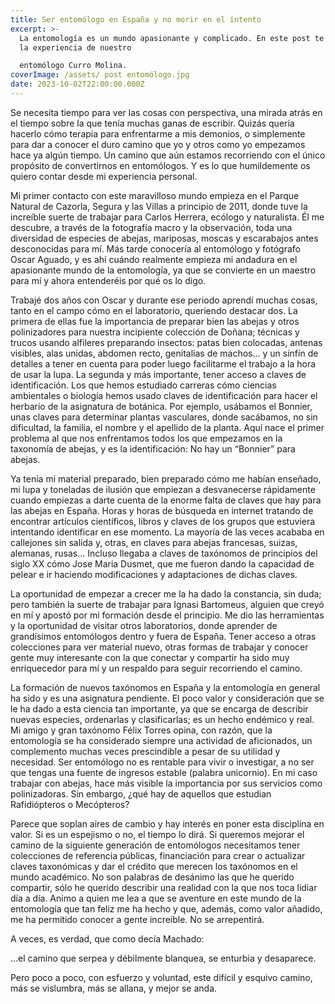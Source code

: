 ```yaml
---
title: Ser entomólogo en España y no morir en el intento
excerpt: >-
  La entomología es un mundo apasionante y complicado. En este post te contamos
  la experiencia de nuestro 

  entomólogo Curro Molina. 
coverImage: /assets/ post entomólogo.jpg
date: 2023-10-02T22:00:00.000Z
---
```


Se necesita tiempo para ver las cosas con perspectiva, una mirada atrás en el tiempo
sobre la que tenía muchas ganas de escribir. Quizás quería hacerlo cómo terapia para
enfrentarme a mis demonios, o simplemente para dar a conocer el duro camino que yo
y otros como yo empezamos hace ya algún tiempo. Un camino que aún estamos
recorriendo con el único propósito de convertirnos en entomólogos. Y es lo que
humildemente os quiero contar desde mi experiencia personal.					&#x9;

Mi primer contacto con este maravilloso mundo empieza en el Parque Natural de
Cazorla, Segura y las Villas a principio de 2011, donde tuve la increíble suerte de
trabajar para Carlos Herrera, ecólogo y naturalista. Él me descubre, a través de la
fotografía macro y la observación, toda una diversidad de especies de abejas,
mariposas, moscas y escarabajos antes desconocidas para mí. Más tarde conocería al
entomólogo y fotógrafo Oscar Aguado, y es ahí cuándo realmente empieza mi
andadura en el apasionante mundo de la entomología, ya que se convierte en un
maestro para mí y ahora entenderéis por qué os lo digo.					&#x9;

Trabajé dos años con Oscar y durante ese periodo aprendí muchas cosas, tanto en el
campo cómo en el laboratorio, queriendo destacar dos. La primera de ellas fue la
importancia de preparar bien las abejas y otros polinizadores para nuestra incipiente
colección de Doñana; técnicas y trucos usando alfileres preparando insectos: patas
bien colocadas, antenas visibles, alas unidas, abdomen recto, genitalias de machos... y
un sinfín de detalles a tener en cuenta para poder luego facilitarme el trabajo a la hora
de usar la lupa. La segunda y más importante, tener acceso a claves de identificación.
Los que hemos estudiado carreras cómo ciencias ambientales o biología hemos usado
claves de identificación para hacer el herbario de la asignatura de botánica. Por
ejemplo, usábamos el Bonnier, unas claves para determinar plantas vasculares, donde
sacábamos, no sin dificultad, la familia, el nombre y el apellido de la planta. Aquí nace
el primer problema al que nos enfrentamos todos los que empezamos en la taxonomía
de abejas, y es la identificación: No hay un “Bonnier” para abejas.					&#x9;

Ya tenía mi material preparado, bien preparado cómo me habían enseñado, mi lupa y
toneladas de ilusión que empiezan a desvanecerse rápidamente cuando empiezas a
darte cuenta de la enorme falta de claves que hay para las abejas en España. Horas y
horas de búsqueda en internet tratando de encontrar artículos científicos, libros y
claves de los grupos que estuviera intentando identificar en ese momento. La mayoría
de las veces acababa en callejones sin salida y, otras, en claves para abejas francesas,
suizas, alemanas, rusas... Incluso llegaba a claves de taxónomos de principios del siglo
XX cómo Jose Maria Dusmet, que me fueron dando la capacidad de pelear e ir
haciendo modificaciones y adaptaciones de dichas claves.					&#x9;

La oportunidad de empezar a crecer me la ha dado la constancia, sin duda; pero
también la suerte de trabajar para Ignasi Bartomeus, alguien que creyó en mí y apostó
por mi formación desde el principio. Me dio las herramientas y la oportunidad de
visitar otros laboratorios, donde aprender de grandísimos entomólogos dentro y fuera
de España. Tener acceso a otras colecciones para ver material nuevo, otras formas de									  trabajar y conocer gente muy interesante con la que conectar y compartir ha sido muy
enriquecedor para mí y un respaldo para seguir recorriendo el camino.					&#x9;

La formación de nuevos taxónomos en España y la entomología en general ha sido y es
una asignatura pendiente. El poco valor y consideración que se le ha dado a esta
ciencia tan importante, ya que se encarga de describir nuevas especies, ordenarlas y
clasificarlas; es un hecho endémico y real. Mi amigo y gran taxónomo Félix Torres
opina, con razón, que la entomología se ha considerado siempre una actividad de
aficionados, un complemento muchas veces prescindible a pesar de su utilidad y
necesidad. Ser entomólogo no es rentable para vivir o investigar, a no ser que tengas
una fuente de ingresos estable (palabra unicornio). En mi caso trabajar con abejas,
hace más visible la importancia por sus servicios como polinizadoras. Sin embargo,
¿qué hay de aquellos que estudian Rafidiópteros o Mecópteros?					&#x9;

Parece que soplan aires de cambio y hay interés en poner esta disciplina en valor. Si es
un espejismo o no, el tiempo lo dirá. Si queremos mejorar el camino de la siguiente
generación de entomólogos necesitamos tener colecciones de referencia públicas,
financiación para crear o actualizar claves taxonómicas y dar el crédito que merecen los
taxónomos en el mundo académico. No son palabras de desánimo las que he querido
compartir, sólo he querido describir una realidad con la que nos toca lidiar día a día.
Animo a quien me lea a que se aventure en este mundo de la entomología que tan feliz
me ha hecho y que, además, como valor añadido, me ha permitido conocer a gente
increíble. No se arrepentirá.					&#x9;

A veces, es verdad, que como decía Machado:					&#x9;

...el camino que serpea
y débilmente blanquea,
se enturbia y desaparece.					&#x9;

Pero poco a poco, con esfuerzo y voluntad, este difícil y esquivo camino, más se
vislumbra, más se allana, y mejor se anda.



&#x9;			&#x9;
&#x9;		&#x9;
&#x9;	&#x9;
&#x9;&#x9;
&#x9;
